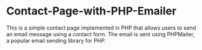 # Contact-Page-with-PHP-Emailer
This is a simple contact page implemented in PHP that allows users to send an email message using a contact form. The email is sent using PHPMailer, a popular email sending library for PHP.
